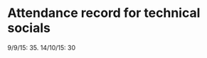 Attendance record for technical socials
=======================================

9/9/15: 35.
14/10/15: 30
